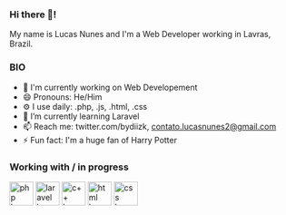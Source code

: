 ### Hi there 👋!
My name is Lucas Nunes and I'm a Web Developer working in Lavras, Brazil.

### BIO
- 🔭 I'm currently working on Web Developement
- 😄 Pronouns: He/Him
- ⚙️ I use daily: .php, .js, .html, .css
- 🌱 I’m currently learning Laravel
- 📫 Reach me: twitter.com/bydiizk, contato.lucasnunes2@gmail.com
- ⚡️ Fun fact: I'm a huge fan of Harry Potter

### Working with / in progress
<div style="display: inline-block"<br>
  <img style="max-width: 100%; height="30" width="42" alt="php logo" src="https://cdn.jsdelivr.net/gh/devicons/devicon/icons/php/php-plain.svg" />
  <img style="max-width: 100%; height="30" width="42" alt="laravel logo" src="https://cdn.jsdelivr.net/gh/devicons/devicon/icons/laravel/laravel-plain-wordmark.svg" />
  <img style="max-width: 100%; height="30" width="42" alt="c++ logo" src="https://cdn.jsdelivr.net/gh/devicons/devicon/icons/cplusplus/cplusplus-plain.svg" />
  <img style="max-width: 100%; height="30" width="42" alt="html logo" src="https://cdn.jsdelivr.net/gh/devicons/devicon/icons/html5/html5-plain-wordmark.svg" />
  <img style="max-width: 100%; height="30" width="42" alt="css logo" src="https://cdn.jsdelivr.net/gh/devicons/devicon/icons/css3/css3-plain-wordmark.svg" />
</div>
